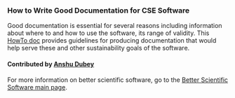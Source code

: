 ### How to Write Good Documentation for CSE Software

Good documentation is essential for several reasons including information about where to and how to use the software, its range of validity.  This [HowTo doc](https://ideas-productivity.org/wordpress/wp-content/uploads/2016/04/IDEAS-DocumentationHowToWriteGoodDocumentation-V0.1.pdf "How to Write Good Documentation?") provides guidelines for producing documentation that would help serve these and other sustainability goals of the software.

#### Contributed by [Anshu Dubey](https://github.com/adubey64)

For more information on better scientific software, go to the [Better Scientific Software main page](http://betterscientificsoftware.info).

<!---
Publish: yes
Categories: development
Topics: documentation
Tags: document, howto
Level: 1
Prerequisites: defaults
Aggregate: none
--->
